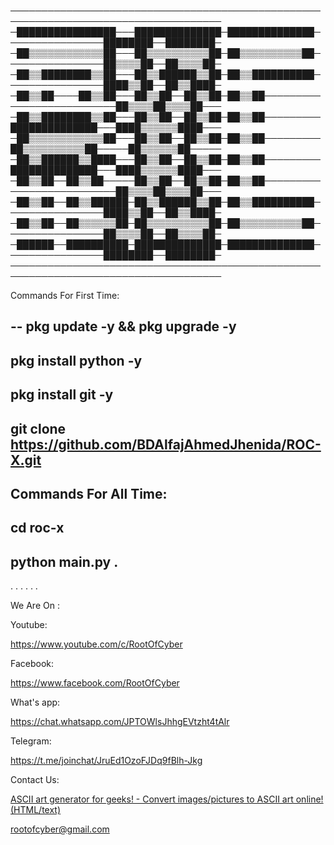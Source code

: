 
────────────────────────────────────────────────────────────────────────────────────
─████████████████───██████████████─██████████████────────────────████████──████████─
─██▒▒▒▒▒▒▒▒▒▒▒▒██───██▒▒▒▒▒▒▒▒▒▒██─██▒▒▒▒▒▒▒▒▒▒██────────────────██▒▒▒▒██──██▒▒▒▒██─
─██▒▒████████▒▒██───██▒▒██████▒▒██─██▒▒██████████────────────────████▒▒██──██▒▒████─
─██▒▒██────██▒▒██───██▒▒██──██▒▒██─██▒▒██──────────────────────────██▒▒▒▒██▒▒▒▒██───
─██▒▒████████▒▒██───██▒▒██──██▒▒██─██▒▒██─────────██████████████───████▒▒▒▒▒▒████───
─██▒▒▒▒▒▒▒▒▒▒▒▒██───██▒▒██──██▒▒██─██▒▒██─────────██▒▒▒▒▒▒▒▒▒▒██─────██▒▒▒▒▒▒██─────
─██▒▒██████▒▒████───██▒▒██──██▒▒██─██▒▒██─────────██████████████───████▒▒▒▒▒▒████───
─██▒▒██──██▒▒██─────██▒▒██──██▒▒██─██▒▒██──────────────────────────██▒▒▒▒██▒▒▒▒██───
─██▒▒██──██▒▒██████─██▒▒██████▒▒██─██▒▒██████████────────────────████▒▒██──██▒▒████─
─██▒▒██──██▒▒▒▒▒▒██─██▒▒▒▒▒▒▒▒▒▒██─██▒▒▒▒▒▒▒▒▒▒██────────────────██▒▒▒▒██──██▒▒▒▒██─
─██████──██████████─██████████████─██████████████────────────────████████──████████─
────────────────────────────────────────────────────────────────────────────────────


Commands For First Time:

--
pkg update -y && pkg upgrade -y
--
pkg install python -y
--
pkg install git -y
--
git clone https://github.com/BDAlfajAhmedJhenida/ROC-X.git
--
Commands For All Time:
--
cd roc-x
--
python main.py .
--
. . . . . .

We Are On :

Youtube:

https://www.youtube.com/c/RootOfCyber

Facebook:

https://www.facebook.com/RootOfCyber

What's app:

https://chat.whatsapp.com/JPTOWlsJhhgEVtzht4tAlr

Telegram:

https://t.me/joinchat/JruEd1OzoFJDq9fBlh-Jkg

Contact Us:

<a href="https://manytools.org/hacker-tools/convert-images-to-ascii-art/">ASCII art generator for geeks! - Convert images/pictures to ASCII art online! (HTML/text)</a>

rootofcyber@gmail.com

